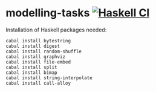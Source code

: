 # modelling-tasks [![Haskell CI](https://github.com/fmidue/modelling-tasks/workflows/Haskell%20CI/badge.svg)](https://github.com/fmidue/modelling-tasks/actions?query=workflow%3A%22Haskell+CI%22+branch%3Amaster)

Installation of Haskell packages needed:

```
cabal install bytestring
cabal install digest
cabal install random-shuffle
cabal install graphviz
cabal install file-embed
cabal install split
cabal install bimap
cabal install string-interpolate
cabal install call-alloy
```
